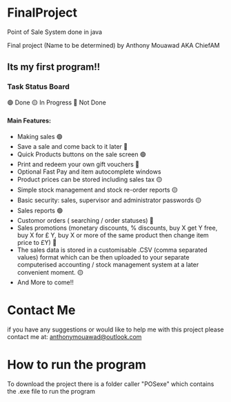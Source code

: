 # FinalProject
Point of Sale System done in java

Final project (Name to be determined) by Anthony Mouawad AKA ChiefAM

## Its my first program!!
### Task Status Board
🟢 Done
🟡 In Progress
🔴 Not Done

#### Main Features:
- Making sales 🟢
- Save a sale and come back to it later 🔴
- Quick Products buttons on the sale screen 🟢
- Print and redeem your own gift vouchers 🔴
- Optional Fast Pay and item autocomplete windows 
- Product prices can be stored including sales tax 🟡
- Simple stock management and stock re-order reports 🟡
- Basic security: sales, supervisor and administrator passwords 🟡
- Sales reports 🟢
- Customor orders ( searching / order statuses) 🔴
- Sales promotions (monetary discounts, % discounts, buy X get Y free, buy X for £ Y, buy X or more of the same product then change item price to £Y) 🔴
- The sales data is stored in a customisable .CSV (comma separated values) format which can be then uploaded to your separate computerised accounting / stock management system at a later convenient moment. 🟡
- And More to come!!


# Contact Me 
if you have any suggestions or would like to help me with this project please contact me at: anthonymouawad@outlook.com


# How to run the program
To download the project there is a folder caller "POSexe" which contains the .exe file to run the program
